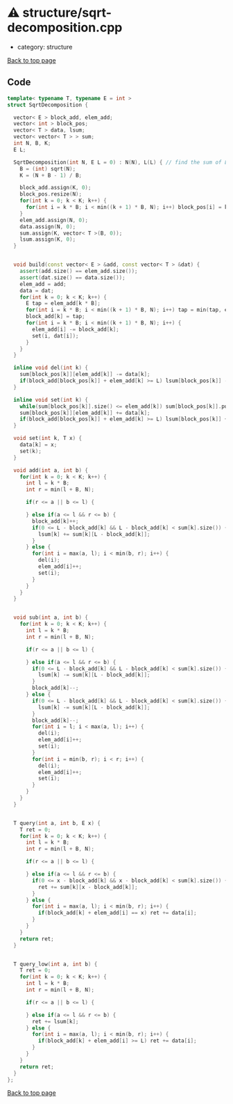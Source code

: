 <!-- mathjax config similar to math.stackexchange -->
<script type="text/javascript" async
  src="https://cdnjs.cloudflare.com/ajax/libs/mathjax/2.7.5/MathJax.js?config=TeX-MML-AM_CHTML">
</script>
<script type="text/x-mathjax-config">
  MathJax.Hub.Config({
    TeX: { equationNumbers: { autoNumber: "AMS" }},
    tex2jax: {
      inlineMath: [ ['$','$'] ],
      processEscapes: true
    },
    "HTML-CSS": { matchFontHeight: false },
    displayAlign: "left",
    displayIndent: "2em"
  });
</script>

<script type="text/javascript" src="https://cdnjs.cloudflare.com/ajax/libs/jquery/3.4.1/jquery.min.js"></script>
<script src="https://cdn.jsdelivr.net/npm/jquery-balloon-js@1.1.2/jquery.balloon.min.js" integrity="sha256-ZEYs9VrgAeNuPvs15E39OsyOJaIkXEEt10fzxJ20+2I=" crossorigin="anonymous"></script>
<script type="text/javascript" src="../../assets/js/copy-button.js"></script>
<link rel="stylesheet" href="../../assets/css/copy-button.css" />


# :warning: structure/sqrt-decomposition.cpp
* category: structure


[Back to top page](../../index.html)



## Code
```cpp
template< typename T, typename E = int >
struct SqrtDecomposition {

  vector< E > block_add, elem_add;
  vector< int > block_pos;
  vector< T > data, lsum;
  vector< vector< T > > sum;
  int N, B, K;
  E L;

  SqrtDecomposition(int N, E L = 0) : N(N), L(L) { // find the sum of L or more in the interval
    B = (int) sqrt(N);
    K = (N + B - 1) / B;

    block_add.assign(K, 0);
    block_pos.resize(N);
    for(int k = 0; k < K; k++) {
      for(int i = k * B; i < min((k + 1) * B, N); i++) block_pos[i] = k;
    }
    elem_add.assign(N, 0);
    data.assign(N, 0);
    sum.assign(K, vector< T >(B, 0));
    lsum.assign(K, 0);
  }


  void build(const vector< E > &add, const vector< T > &dat) {
    assert(add.size() == elem_add.size());
    assert(dat.size() == data.size());
    elem_add = add;
    data = dat;
    for(int k = 0; k < K; k++) {
      E tap = elem_add[k * B];
      for(int i = k * B; i < min((k + 1) * B, N); i++) tap = min(tap, elem_add[i]);
      block_add[k] = tap;
      for(int i = k * B; i < min((k + 1) * B, N); i++) {
        elem_add[i] -= block_add[k];
        set(i, dat[i]);
      }
    }
  }

  inline void del(int k) {
    sum[block_pos[k]][elem_add[k]] -= data[k];
    if(block_add[block_pos[k]] + elem_add[k] >= L) lsum[block_pos[k]] -= data[k];
  }

  inline void set(int k) {
    while(sum[block_pos[k]].size() <= elem_add[k]) sum[block_pos[k]].push_back(0);
    sum[block_pos[k]][elem_add[k]] += data[k];
    if(block_add[block_pos[k]] + elem_add[k] >= L) lsum[block_pos[k]] += data[k];
  }

  void set(int k, T x) {
    data[k] = x;
    set(k);
  }

  void add(int a, int b) {
    for(int k = 0; k < K; k++) {
      int l = k * B;
      int r = min(l + B, N);

      if(r <= a || b <= l) {

      } else if(a <= l && r <= b) {
        block_add[k]++;
        if(0 <= L - block_add[k] && L - block_add[k] < sum[k].size()) {
          lsum[k] += sum[k][L - block_add[k]];
        }
      } else {
        for(int i = max(a, l); i < min(b, r); i++) {
          del(i);
          elem_add[i]++;
          set(i);
        }
      }
    }
  }


  void sub(int a, int b) {
    for(int k = 0; k < K; k++) {
      int l = k * B;
      int r = min(l + B, N);

      if(r <= a || b <= l) {

      } else if(a <= l && r <= b) {
        if(0 <= L - block_add[k] && L - block_add[k] < sum[k].size()) {
          lsum[k] -= sum[k][L - block_add[k]];
        }
        block_add[k]--;
      } else {
        if(0 <= L - block_add[k] && L - block_add[k] < sum[k].size()) {
          lsum[k] -= sum[k][L - block_add[k]];
        }
        block_add[k]--;
        for(int i = l; i < max(a, l); i++) {
          del(i);
          elem_add[i]++;
          set(i);
        }
        for(int i = min(b, r); i < r; i++) {
          del(i);
          elem_add[i]++;
          set(i);
        }
      }
    }
  }


  T query(int a, int b, E x) {
    T ret = 0;
    for(int k = 0; k < K; k++) {
      int l = k * B;
      int r = min(l + B, N);

      if(r <= a || b <= l) {

      } else if(a <= l && r <= b) {
        if(0 <= x - block_add[k] && x - block_add[k] < sum[k].size()) {
          ret += sum[k][x - block_add[k]];
        }
      } else {
        for(int i = max(a, l); i < min(b, r); i++) {
          if(block_add[k] + elem_add[i] == x) ret += data[i];
        }
      }
    }
    return ret;
  }


  T query_low(int a, int b) {
    T ret = 0;
    for(int k = 0; k < K; k++) {
      int l = k * B;
      int r = min(l + B, N);

      if(r <= a || b <= l) {

      } else if(a <= l && r <= b) {
        ret += lsum[k];
      } else {
        for(int i = max(a, l); i < min(b, r); i++) {
          if(block_add[k] + elem_add[i] >= L) ret += data[i];
        }
      }
    }
    return ret;
  }
};

```

[Back to top page](../../index.html)

